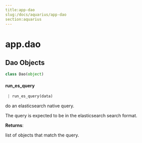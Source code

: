 ```yaml
---
title:app-dao
slug:/docs/aquarius/app-dao
section:aquarius
---
```

<a name="app.dao"></a>
# app.dao

<a name="app.dao.Dao"></a>
## Dao Objects

```python
class Dao(object)
```

<a name="app.dao.Dao.run_es_query"></a>
#### run\_es\_query

```python
 | run_es_query(data)
```

do an elasticsearch native query.

The query is expected to be in the elasticsearch search format.

**Returns**:

list of objects that match the query.

